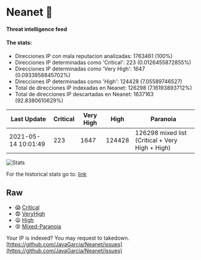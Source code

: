 # Neanet :hocho:
#### Threat intelligence feed
#### The stats:

- Direcciones IP con mala reputacion analizadas: 1763461 (100%)
- Direcciones IP determinadas como 'Critical':  223 (0.0126455872855%)
- Direcciones IP determinadas como 'Very High':  1647 (0.0933958845702%)
- Direcciones IP determinadas como 'High':  124428 (7.05589746527)
- Total de direcciones IP indexadas en Neanet:  126298 (7.16193893712%)
- Total de direcciones IP descartadas en Neanet:  1637163 (92.8380610629%)

| Last Update | Critical | Very High | High | Paranoia |
| --- | --- | --- | --- | --- |
| 2021-05-14 10:01:49 | 223 | 1647 | 124428 | 126298 mixed list (Critical + Very High + High)|

![Stats](https://docs.google.com/spreadsheets/d/e/2PACX-1vSnaNMIXVabIpDJjufMlzH7poXnshF3mgd8Is1g9ytUEzVsP5my4Trn8f-xkoLLQ38xpL3HtmUexLo6/pubchart?oid=501124687&format=image)

For the historical stats go to: [link](/stats.csv)
## Raw
- :scream: [Critical](https://raw.githubusercontent.com/JavaGarcia/Neanet/master/blacklists/neanet_critical.txt)
- :fearful: [VeryHigh](https://raw.githubusercontent.com/JavaGarcia/Neanet/master/blacklists/neanet_veryHigh.txtt)
- :frowning: [High](https://raw.githubusercontent.com/JavaGarcia/Neanet/master/blacklists/neanet_high.txt)
- :dizzy_face: [Mixed-Paranoia](https://raw.githubusercontent.com/JavaGarcia/Neanet/master/blacklists/neanet_all.txt)


Your IP is indexed? You may request to takedown. [https://github.com/JavaGarcia/Neanet/issues](https://github.com/JavaGarcia/Neanet/issues)



















































































































































































































































































































































































































































































































































































































































































































































































































































































































































































































































































































































































































































































































































































































































































































































































































































































































































































































































































































































































































































































































































































































































































































































































































































































































































































































































































































































































































































































































































































































































































































































































































































































































































































































































































































































































































































































































































































































































































































































































































































































































































































































































































































































































































































































































































































































































































































































































































































































































































































































































































































































































































































































































































































































































































































































































































































































































































































































































































































































































































































































































































































































































































































































































































































































































































